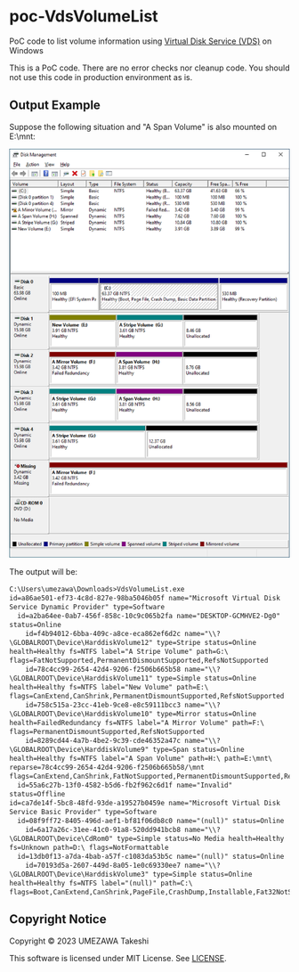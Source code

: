 # poc-VdsVolumeList

PoC code to list volume information using [Virtual Disk Service (VDS)](https://learn.microsoft.com/en-us/windows/win32/vds/virtual-disk-service-portal) on Windows

This is a PoC code. There are no error checks nor cleanup code. You should not use this code in production environment as is.

## Output Example

Suppose the following situation and "A Span Volume" is also mounted on E:\mnt:

![Disk Management View](diskman.png)

The output will be:

```
C:\Users\umezawa\Downloads>VdsVolumeList.exe
id=a86ae501-ef73-4c8d-827e-98ba5046b05f name="Microsoft Virtual Disk Service Dynamic Provider" type=Software
  id=a2ba64ee-0ab7-456f-858c-10c9c065b2fa name="DESKTOP-GCMHVE2-Dg0" status=Online
    id=f4b94012-6bba-409c-a8ce-eca862ef6d2c name="\\?\GLOBALROOT\Device\HarddiskVolume12" type=Stripe status=Online health=Healthy fs=NTFS label="A Stripe Volume" path=G:\ flags=FatNotSupported,PermanentDismountSupported,RefsNotSupported
    id=78c4cc99-2654-42d4-9206-f2506b665b58 name="\\?\GLOBALROOT\Device\HarddiskVolume11" type=Simple status=Online health=Healthy fs=NTFS label="New Volume" path=E:\ flags=CanExtend,CanShrink,PermanentDismountSupported,RefsNotSupported
    id=758c515a-23cc-41eb-9ce8-e8c59111bcc3 name="\\?\GLOBALROOT\Device\HarddiskVolume10" type=Mirror status=Online health=FailedRedundancy fs=NTFS label="A Mirror Volume" path=F:\ flags=PermanentDismountSupported,RefsNotSupported
    id=8289cd44-4a7b-4be2-9c39-cde46352a47c name="\\?\GLOBALROOT\Device\HarddiskVolume9" type=Span status=Online health=Healthy fs=NTFS label="A Span Volume" path=H:\ path=E:\mnt\ reparse=78c4cc99-2654-42d4-9206-f2506b665b58/\mnt flags=CanExtend,CanShrink,FatNotSupported,PermanentDismountSupported,RefsNotSupported
  id=55a6c27b-13f0-4582-b5d6-fb2f962c6d1f name="Invalid" status=Offline
id=ca7de14f-5bc8-48fd-93de-a19527b0459e name="Microsoft Virtual Disk Service Basic Provider" type=Software
  id=08f9ff72-8405-496d-aef1-bf81f06db8c0 name="(null)" status=Online
    id=6a17a26c-31ee-41c0-91a8-520dd941bcb8 name="\\?\GLOBALROOT\Device\CdRom0" type=Simple status=No Media health=Healthy fs=Unknown path=D:\ flags=NotFormattable
  id=13db0f13-a7da-4bab-a57f-c1083da53b5c name="(null)" status=Online
    id=70193d5a-2607-449d-8a05-1e0c69330ee7 name="\\?\GLOBALROOT\Device\HarddiskVolume3" type=Simple status=Online health=Healthy fs=NTFS label="(null)" path=C:\ flags=Boot,CanExtend,CanShrink,PageFile,CrashDump,Installable,Fat32NotSupported,FatNotSupported,PermanentDismountSupported,RefsNotSupported
```

## Copyright Notice

Copyright © 2023 UMEZAWA Takeshi

This software is licensed under MIT License. See [LICENSE](LICENSE).
